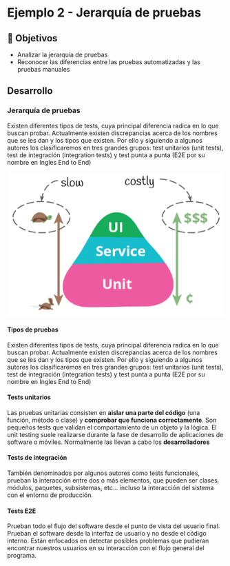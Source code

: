 # Ejemplo 2 - Jerarquía de pruebas


## :dart: Objetivos

- Analizar la jerarquía de pruebas
- Reconocer las diferencias entre las pruebas automatizadas y las pruebas manuales

## Desarrollo

### Jerarquía de pruebas

Existen diferentes tipos de tests, cuya principal diferencia radica en lo que buscan probar. Actualmente existen
discrepancias acerca de los nombres que se les dan y los tipos que existen. Por ello y siguiendo a algunos autores los
clasificaremos en tres grandes grupos: test unitarios (unit tests), test de integración (integration tests) y test punta
a punta (E2E por su nombre en Ingles End to End)

![testing-pyramid.png](assets/testing-pyramid.png)

#### Tipos de pruebas

Existen diferentes tipos de tests, cuya principal diferencia radica en lo que buscan probar. Actualmente
existen discrepancias acerca de los nombres que se les dan y los tipos que existen. Por ello y siguiendo
a algunos autores los clasificaremos en tres grandes grupos: test unitarios (unit tests), test de
integración (integration tests) y test punta a punta (E2E por su nombre en Ingles End to End)

#### Tests unitarios

Las pruebas unitarias consisten en **aislar una parte del código** (una función, método o clase) y
**comprobar que funciona correctamente**. Son pequeños tests que validan el comportamiento de un
objeto y la lógica.
El unit testing suele realizarse durante la fase de desarrollo de aplicaciones de software o móviles.
Normalmente las llevan a cabo los **desarrolladores**

#### Tests de integración
También denominados por algunos autores como tests funcionales, prueban la interacción entre dos o
más elementos, que pueden ser clases, módulos, paquetes, subsistemas, etc... incluso la interacción del
sistema con el entorno de producción.


#### Tests E2E
Prueban todo el flujo del software desde el punto de vista del usuario final. Prueban el software desde
la interfaz de usuario y no desde el código interno. Están enfocados en detectar posibles problemas que
pudieran encontrar nuestros usuarios en su interacción con el flujo general del programa.
